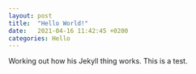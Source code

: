 ```yaml
---
layout: post
title:  "Hello World!"
date:   2021-04-16 11:42:45 +0200
categories: Hello
---
```

Working out how his Jekyll thing works. This is a test.
